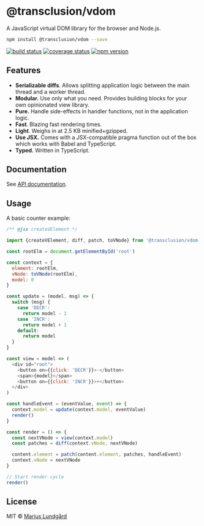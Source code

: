# @transclusion/vdom

A JavaScript virtual DOM library for the browser and Node.js.

```sh
npm install @transclusion/vdom --save
```

[![build status](https://img.shields.io/travis/transclusion/vdom/master.svg?style=flat-square)](https://travis-ci.org/transclusion/vdom)
[![coverage status](https://img.shields.io/coveralls/transclusion/vdom/master.svg?style=flat-square)](https://coveralls.io/github/transclusion/vdom?branch=master)
[![npm version](https://img.shields.io/npm/v/@transclusion/vdom.svg?style=flat-square)](https://www.npmjs.com/package/@transclusion/vdom)

## Features

* **Serializable diffs**. Allows splitting application logic between the main thread and a worker thread.
* **Modular.** Use only what you need. Provides building blocks for your own opinionated view library.
* **Pure.** Handle side-effects in handler functions, not in the application logic.
* **Fast**. Blazing fast rendering times.
* **Light**. Weighs in at 2.5 KB minified+gzipped.
* **Use JSX.** Comes with a JSX-compatible pragma function out of the box which works with Babel and TypeScript.
* **Typed.** Written in TypeScript.

## Documentation

See [API documentation](API.md).

## Usage

A basic counter example:

```js
/** @jsx createVElement */

import {createVElement, diff, patch, toVNode} from '@transclusion/vdom'

const rootElm = document.getElementById('root')

const context = {
  element: rootElm,
  vNode: toVNode(rootElm),
  model: 0
}

const update = (model, msg) => {
  switch (msg) {
    case 'DECR':
      return model - 1
    case 'INCR':
      return model + 1
    default:
      return model
  }
}

const view = model => (
  <div id="root">
    <button on={{click: 'DECR'}}>-</button>
    <span>{model}</span>
    <button on={{click: 'INCR'}}>+</button>
  </div>
)

const handleEvent = (eventValue, event) => {
  context.model = update(context.model, eventValue)
  render()
}

const render = () => {
  const nextVNode = view(context.model)
  const patches = diff(context.vNode, nextVNode)

  content.element = patch(content.element, patches, handleEvent)
  context.vNode = nextVNode
}

// Start render cycle
render()
```

## License

MIT © [Marius Lundgård](https://mariuslundgard.com)
